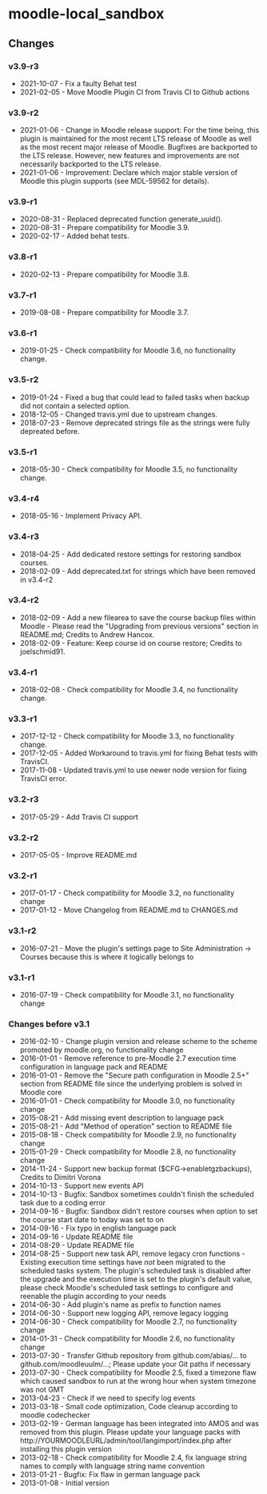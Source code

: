 moodle-local_sandbox
====================

Changes
-------

### v3.9-r3

* 2021-10-07 - Fix a faulty Behat test
* 2021-02-05 - Move Moodle Plugin CI from Travis CI to Github actions

### v3.9-r2

* 2021-01-06 - Change in Moodle release support:
               For the time being, this plugin is maintained for the most recent LTS release of Moodle as well as the most recent major release of Moodle.
               Bugfixes are backported to the LTS release. However, new features and improvements are not necessarily backported to the LTS release.
* 2021-01-06 - Improvement: Declare which major stable version of Moodle this plugin supports (see MDL-59562 for details).

### v3.9-r1

* 2020-08-31 - Replaced deprecated function generate_uuid().
* 2020-08-31 - Prepare compatibility for Moodle 3.9.
* 2020-02-17 - Added behat tests.

### v3.8-r1

* 2020-02-13 - Prepare compatibility for Moodle 3.8.

### v3.7-r1

* 2019-08-08 - Prepare compatibility for Moodle 3.7.

### v3.6-r1

* 2019-01-25 - Check compatibility for Moodle 3.6, no functionality change.

### v3.5-r2

* 2019-01-24 - Fixed a bug that could lead to failed tasks when backup did not contain a selected option.
* 2018-12-05 - Changed travis.yml due to upstream changes.
* 2018-07-23 - Remove deprecated strings file as the strings were fully depreated before.

### v3.5-r1

* 2018-05-30 - Check compatibility for Moodle 3.5, no functionality change.

### v3.4-r4

* 2018-05-16 - Implement Privacy API.

### v3.4-r3

* 2018-04-25 - Add dedicated restore settings for restoring sandbox courses.
* 2018-02-09 - Add deprecated.txt for strings which have been removed in v3.4-r2

### v3.4-r2

* 2018-02-09 - Add a new filearea to save the course backup files within Moodle - Please read the "Upgrading from previous versions" section in README.md; Credits to Andrew Hancox.
* 2018-02-09 - Feature: Keep course id on course restore; Credits to joelschmid91.

### v3.4-r1

* 2018-02-08 - Check compatibility for Moodle 3.4, no functionality change.

### v3.3-r1

* 2017-12-12 - Check compatibility for Moodle 3.3, no functionality change.
* 2017-12-05 - Added Workaround to travis.yml for fixing Behat tests with TravisCI.
* 2017-11-08 - Updated travis.yml to use newer node version for fixing TravisCI error.

### v3.2-r3

* 2017-05-29 - Add Travis CI support

### v3.2-r2

* 2017-05-05 - Improve README.md

### v3.2-r1

* 2017-01-17 - Check compatibility for Moodle 3.2, no functionality change
* 2017-01-12 - Move Changelog from README.md to CHANGES.md

### v3.1-r2

* 2016-07-21 - Move the plugin's settings page to Site Administration -> Courses because this is where it logically belongs to

### v3.1-r1

* 2016-07-19 - Check compatibility for Moodle 3.1, no functionality change

### Changes before v3.1

* 2016-02-10 - Change plugin version and release scheme to the scheme promoted by moodle.org, no functionality change
* 2016-01-01 - Remove reference to pre-Moodle 2.7 execution time configuration in language pack and README
* 2016-01-01 - Remove the "Secure path configuration in Moodle 2.5+" section from README file since the underlying problem is solved in Moodle core
* 2016-01-01 - Check compatibility for Moodle 3.0, no functionality change
* 2015-08-21 - Add missing event description to language pack
* 2015-08-21 - Add "Method of operation" section to README file
* 2015-08-18 - Check compatibility for Moodle 2.9, no functionality change
* 2015-01-29 - Check compatibility for Moodle 2.8, no functionality change
* 2014-11-24 - Support new backup format ($CFG->enabletgzbackups), Credits to Dimitri Vorona
* 2014-10-13 - Support new events API
* 2014-10-13 - Bugfix: Sandbox sometimes couldn't finish the scheduled task due to a coding error
* 2014-09-16 - Bugfix: Sandbox didn't restore courses when option to set the course start date to today was set to on
* 2014-09-16 - Fix typo in english language pack
* 2014-09-16 - Update README file
* 2014-08-29 - Update README file
* 2014-08-25 - Support new task API, remove legacy cron functions - Existing execution time settings have _not_ been migrated to the scheduled tasks system. The plugin's scheduled task is disabled after the upgrade and the execution time is set to the plugin's default value, please check Moodle's scheduled task settings to configure and reenable the plugin according to your needs
* 2014-06-30 - Add plugin's name as prefix to function names
* 2014-06-30 - Support new logging API, remove legacy logging
* 2014-06-30 - Check compatibility for Moodle 2.7, no functionality change
* 2014-01-31 - Check compatibility for Moodle 2.6, no functionality change
* 2013-07-30 - Transfer Github repository from github.com/abias/... to github.com/moodleuulm/...; Please update your Git paths if necessary
* 2013-07-30 - Check compatibility for Moodle 2.5, fixed a timezone flaw which caused sandbox to run at the wrong hour when system timezone was not GMT
* 2013-04-23 - Check if we need to specify log events
* 2013-03-18 - Small code optimization, Code cleanup according to moodle codechecker
* 2013-02-19 - German language has been integrated into AMOS and was removed from this plugin. Please update your language packs with http://YOURMOODLEURL/admin/tool/langimport/index.php after installing this plugin version
* 2013-02-18 - Check compatibility for Moodle 2.4, fix language string names to comply with language string name convention
* 2013-01-21 - Bugfix: Fix flaw in german language pack
* 2013-01-08 - Initial version
